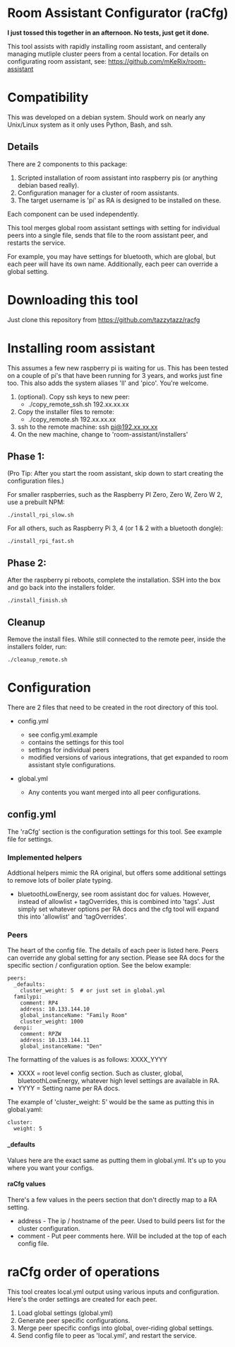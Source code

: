 # Room Assistant Configurator (raCfg)

**I just tossed this together in an afternoon. No tests, just get it done.**

This tool assists with rapidly installing room assistant, and centerally managing mutliple cluster
peers from a cental location. For details on configurating room assistant, see:
https://github.com/mKeRix/room-assistant

# Compatibility

This was developed on a debian system. Should work on nearly any Unix/Linux system as it only uses Python,
Bash, and ssh.

## Details

There are 2 components to this package:
1) Scripted installation of room assistant into raspberry pis (or anything debian based really).
2) Configuration manager for a cluster of room assistants.
3) The target username is 'pi' as RA is designed to be installed on these.

Each component can be used independently.

This tool merges global room assistant settings with setting for individual peers
into a single file, sends that file to the room assistant peer, and restarts
the service.

For example, you may have settings for bluetooth, which are global, but each
peer will have its own name. Additionally, each peer can override a global
setting.

# Downloading this tool

Just clone this repository from https://github.com/tazzytazz/racfg

# Installing room assistant

This assumes a few new raspberry pi is waiting for us. This has been tested on a couple of pi's that have
been running for 3 years, and works just fine too. This also adds the system aliases 'll' and 'pico'. You're welcome.

1. (optional). Copy ssh keys to new peer:
   * ./copy_remote_ssh.sh 192.xx.xx.xx
2. Copy the installer files to remote:
   * ./copy_remote.sh 192.xx.xx.xx
3. ssh to the remote machine: ssh pi@192.xx.xx.xx  
4. On the new machine, change to 'room-assistant/installers'

## Phase 1:
(Pro Tip: After you start the room assistant, skip down to start creating the configuration files.)

For smaller raspberries, such as the Raspberry PI Zero, Zero W, Zero W 2, use a prebuilt NPM:

    ./install_rpi_slow.sh

For all others, such as Raspberry Pi 3, 4 (or 1 & 2 with a bluetooth dongle):

    ./install_rpi_fast.sh

## Phase 2:
After the raspberry pi reboots, complete the installation. SSH into the box and go back into the installers folder.

    ./install_finish.sh

## Cleanup

Remove the install files. While still connected to the remote peer, inside the installers folder, run:

    ./cleanup_remote.sh


# Configuration

There are 2 files that need to be created in the root directory of this tool.

* config.yml
  * see config.yml.example
  * contains the settings for this tool
  * settings for individual peers
  * modified versions of various integrations, that get expanded to room assistant style configurations.
  
* global.yml
  * Any contents you want merged into all peer configurations.
    
## config.yml

The 'raCfg' section is the configuration settings for this tool. See example file for settings.

### Implemented helpers

Addtional helpers mimic the RA original, but offers some additional settings to remove lots of
boiler plate typing.

* bluetoothLowEnergy, see room assistant doc for values. However, instead of allowlist + tagOverrides,
  this is combined into 'tags'. Just simply set whatever options per RA docs and the cfg tool will expand
  this into 'allowlist' and 'tagOverrides'.
  

### Peers

The heart of the config file. The details of each peer is listed here. Peers can override any global setting for
any section. Please see RA docs for the specific section / configuration option.  See the below example:

    peers:
      _defaults:
        cluster_weight: 5  # or just set in global.yml
      familypi:
        comment: RP4
        address: 10.133.144.10
        global_instanceName: "Family Room"
        cluster_weight: 1000
      denpi:
        comment: RPZW
        address: 10.133.144.11
        global_instanceName: "Den"
  
The formatting of the values is as follows: XXXX_YYYY
* XXXX = root level config section. Such as cluster, global, bluetoothLowEnergy, whatever high level settings are
  available in RA.
* YYYY = Setting name per RA docs.

The example of 'cluster_weight: 5' would be the same as putting this in global.yaml:

    cluster:
      weight: 5

#### _defaults

Values here are the exact same as putting them in global.yml. It's up to you where you want your configs.

#### raCfg values

There's a few values in the peers section that don't directly map to a RA setting.

* address - The ip / hostname of the peer. Used to build peers list for the cluster configuration.
* comment - Put peer comments here. Will be included at the top of each config file.

# raCfg order of operations

This tool creates local.yml output using various inputs and configuration. Here's the order settings
are created for each peer.

1. Load global settings (global.yml) 
2. Generate peer specific configurations.
3. Merge peer specific configs into global, over-riding global settings.
4. Send config file to peer as 'local.yml', and restart the service.
